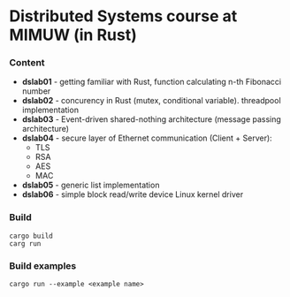 # Distributed Systems course at MIMUW (in Rust)

### Content

* **dslab01** - getting familiar with Rust, function calculating n-th Fibonacci number
* **dslab02** - concurency in Rust (mutex, conditional variable). threadpool implementation 
* **dslab03** - Event-driven shared-nothing architecture (message passing architecture)
* **dslab04** - secure layer of Ethernet communication (Client + Server):
	* TLS
	* RSA
	* AES
	* MAC
* **dslab05** - generic list implementation
* **dslab06** - simple block read/write device Linux kernel driver

### Build

```shell
cargo build
carg run
```

### Build examples

```shell
cargo run --example <example name>
```
